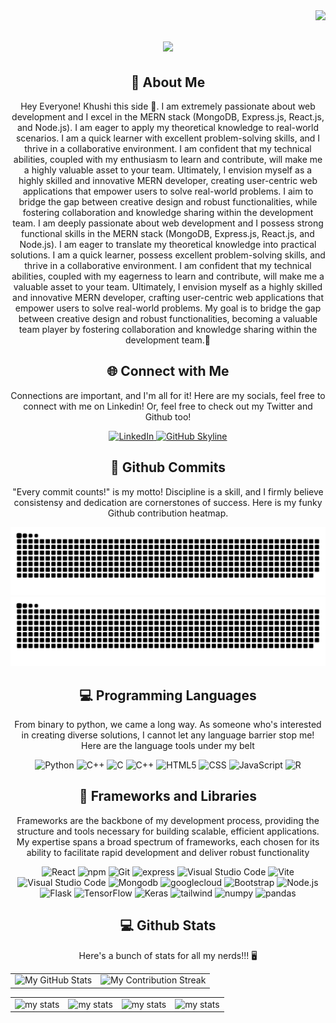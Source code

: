 <img align="right" src="https://visitor-badge.laobi.icu/badge?page_id=Khushi-Negi.Khushi-Negi" />

<h1 align="center">
    <img src="https://readme-typing-svg.herokuapp.com/?color=white&font=Righteous&size=35&center=true&vCenter=true&width=500&height=70&duration=4000&lines=Hi+There!+👋;+I'm+Khushi+Negi!;" />
</h1>

<div align="center">
    <h2>🚀 About Me</h2> 
    <p>Hey Everyone! Khushi this side 👋. I am extremely passionate about web development and I excel in the MERN stack (MongoDB, Express.js, React.js, and Node.js). I am eager to apply my theoretical knowledge to real-world scenarios. I am a quick learner with excellent problem-solving skills, and I thrive in a collaborative environment. I am confident that my technical abilities, coupled with my enthusiasm to learn and contribute, will make me a highly valuable asset to your team. Ultimately, I envision myself as a highly skilled and innovative MERN developer, creating user-centric web applications that empower users to solve real-world problems. I aim to bridge the gap between creative design and robust functionalities, while fostering collaboration and knowledge sharing within the development team. I am deeply passionate about web development and I possess strong functional skills in the MERN stack (MongoDB, Express.js, React.js, and Node.js). I am eager to translate my theoretical knowledge into practical solutions. I am a quick learner, possess excellent problem-solving skills, and thrive in a collaborative environment. I am confident that my technical abilities, coupled with my eagerness to learn and contribute, will make me a valuable asset to your team. Ultimately, I envision myself as a highly skilled and innovative MERN developer, crafting user-centric web applications that empower users to solve real-world problems. My goal is to bridge the gap between creative design and robust functionalities, becoming a valuable team player by fostering collaboration and knowledge sharing within the development team.🚀</p>
</div>

<div align="center">
<h2 align="center" class="section-heading">🌐 Connect with Me</h2>
<p> Connections are important, and I'm all for it! Here are my socials, feel free to connect with me on Linkedin! Or, feel free to check out my Twitter and Github too!</p>
<div align="center">
  <a href="https://www.linkedin.com/in/khushi-negi-045014307">
    <img src="https://img.shields.io/badge/Khushi-Negi?style=for-the-badge&logo=linkedin&logoColor=white" alt="LinkedIn"/>
  </a>
  <a href="https://github.com/Khushi-Negi" target="_blank">
    <img src="https://img.shields.io/badge/View%20on%20GitHub-%230077B5.svg?&style=for-the-badge&logo=github&logoColor=white" alt="GitHub Skyline"/>
  </a>
</div>

<div align="center">
  <h2>🚀 Github Commits</h2>
    <p> "Every commit counts!" is my motto! Discipline is a skill, and I firmly believe consistensy and dedication are cornerstones of success. Here is my funky Github contribution heatmap.</p> 
  <img src="https://raw.githubusercontent.com/Khushi-Negi/Khushi-Negi/output/github-contribution-grid-snake-dark.svg#gh-dark-mode-only" alt="GitHub Contribution Grid Snake Animation Dark Mode"/>
  <img src="https://raw.githubusercontent.com/Khushi-Negi/Khushi-Negi/output/github-contribution-grid-snake.svg#gh-light-mode-only" alt="GitHub Contribution Grid Snake Animation Light Mode"/>
</div>

<h2 align="center" class="section-heading">💻 Programming Languages</h2>
<p> From binary to python, we came a long way. As someone who's interested in creating diverse solutions, I cannot let any language barrier stop me! Here are the language tools under my belt</p>
<div align="center">
  <img src="https://img.shields.io/badge/Python-3776AB?style=for-the-badge&logo=python&logoColor=white" alt="Python"/>
  <img src="https://img.shields.io/badge/C%2B%2B-00599C?style=for-the-badge&logo=c%2B%2B&logoColor=white" alt="C++"/>
  <img src="https://img.shields.io/badge/C-00599C?style=for-the-badge&logo=c&logoColor=white" alt="C"/>
  <img src="https://img.shields.io/badge/C%2B%2B-00599C?style=for-the-badge&logo=c%2B%2B&logoColor=white" alt="C++"/>
  <img src="https://img.shields.io/badge/HTML5-E34F26?style=for-the-badge&logo=html5&logoColor=white" alt="HTML5"/>
  <img src="https://img.shields.io/badge/CSS3-1572B6?style=for-the-badge&logo=css3&logoColor=white" alt="CSS"/>
  <img src="https://img.shields.io/badge/JavaScript-F7DF1E?style=for-the-badge&logo=javascript&logoColor=black" alt="JavaScript"/>
  <img src="https://img.shields.io/badge/R-276DC3?style=for-the-badge&logo=r&logoColor=white" alt="R"/>  
</div>



<h2 align="center" class="section-heading">🔧 Frameworks and Libraries</h2>
<p>Frameworks are the backbone of my development process, providing the structure and tools necessary for building scalable, efficient applications. My expertise spans a broad spectrum of frameworks, each chosen for its ability to facilitate rapid development and deliver robust functionality</p>
<div align="center">
  <img src="https://img.shields.io/badge/React-20232A?style=for-the-badge&logo=react&logoColor=61DAFB" alt="React"/>
  <img src="https://img.shields.io/badge/npm-CB3837?style=for-the-badge&logo=npm&logoColor=white" alt="npm"/>
  <img src="https://img.shields.io/badge/Git-F05032?style=for-the-badge&logo=git&logoColor=white" alt="Git"/>
  <img src="https://img.shields.io/badge/Express%20js-000000?style=for-the-badge&logo=express&logoColor=white" alt="express"/>
  <img src="https://img.shields.io/badge/Visual%20Studio%20Code-007ACC?style=for-the-badge&logo=visualstudiocode&logoColor=white" alt="Visual Studio Code"/>
  <img src="https://img.shields.io/badge/Vite-B73BFE?style=for-the-badge&logo=vite&logoColor=FFD62E" alt="Vite"/>
  <img src="https://img.shields.io/badge/MongoDB-4EA94B?style=for-the-badge&logo=mongodb&logoColor=white" alt="Visual Studio Code"/>
  <img src="https://img.shields.io/badge/Visual%20Studio%20Code-007ACC?style=for-the-badge&logo=visualstudiocode&logoColor=white" alt="Mongodb"/>
  <img src="https://img.shields.io/badge/Google_Cloud-4285F4?style=for-the-badge&logo=google-cloud&logoColor=white" alt="googlecloud"/>
  <img src="https://img.shields.io/badge/Bootstrap-7952B3?style=for-the-badge&logo=bootstrap&logoColor=white" alt="Bootstrap"/>
  <img src="https://img.shields.io/badge/Node.js-339933?style=for-the-badge&logo=nodedotjs&logoColor=white" alt="Node.js"/>
  <img src="https://img.shields.io/badge/Flask-000000?style=for-the-badge&logo=flask&logoColor=white" alt="Flask"/>
  <img src="https://img.shields.io/badge/TensorFlow-FF6F00?style=for-the-badge&logo=tensorflow&logoColor=white" alt="TensorFlow"/>
  <img src="https://img.shields.io/badge/Keras-D00000?style=for-the-badge&logo=Keras&logoColor=white" alt="Keras"/>
  <img src="https://img.shields.io/badge/Tailwind_CSS-38B2AC?style=for-the-badge&logo=tailwind-css&logoColor=white" alt="tailwind"/>
  <img src="https://img.shields.io/badge/Numpy-777BB4?style=for-the-badge&logo=numpy&logoColor=white" alt="numpy"/>
  <img src="https://img.shields.io/badge/Pandas-2C2D72?style=for-the-badge&logo=pandas&logoColor=white" alt="pandas"/>
</div>

<div align="center">
<h2 align="center" class="section-heading"> 💻 Github Stats</h2>
<p>Here's a bunch of stats for all my nerds!!! 🖥️</p>
 <table align="center" width="100%" height="100%" >
    <tr>
       <td><img style="border: none;" src="https://github-profile-summary-cards.vercel.app/api/cards/profile-details?username=Khushi-Negi&theme=github_dark" alt="My GitHub Stats"/></td>   
       <td><img style="border: none;" src="https://github-readme-streak-stats.herokuapp.com/?user=Khushi-Negi&theme=merko" alt="My Contribution Streak"/></td>
    </tr>
 </table>

 <table align="center" width="100%" height="100%" >
    <tr>
        <td><img style="border: none;" src="https://github-profile-summary-cards.vercel.app/api/cards/stats?username=Khushi-Negi&theme=github_dark" alt="my stats"/></td>
        <td><img style="border: none;" src="https://github-profile-summary-cards.vercel.app/api/cards/productive-time?username=Khushi-Negi&theme=github_dark&utcOffset=10" alt="my stats"/>
        <td><img style="border: none;" src="https://github-profile-summary-cards.vercel.app/api/cards/repos-per-language?username=Khushi-Negi&theme=github_dark" alt="my stats"/></td>
        <td><img style="border: none;" src="https://github-profile-summary-cards.vercel.app/api/cards/most-commit-language?username=Khushi-Negi&theme=github_dark" alt="my stats"/></td>
    </tr>
 </table>
</div>
